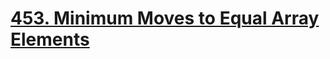 # [453. Minimum Moves to Equal Array Elements](https://leetcode.com/problems/minimum-moves-to-equal-array-elements/description/)
